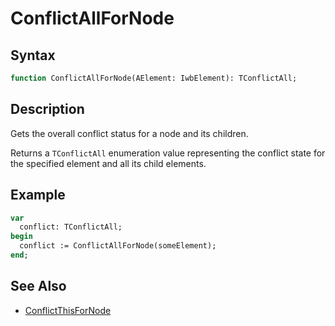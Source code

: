 # ConflictAllForNode

## Syntax

```pascal
function ConflictAllForNode(AElement: IwbElement): TConflictAll;
```

## Description

Gets the overall conflict status for a node and its children.

Returns a `TConflictAll` enumeration value representing the conflict state for the specified element and all its child elements.

## Example

```pascal
var
  conflict: TConflictAll;
begin
  conflict := ConflictAllForNode(someElement);
end;
```

## See Also

- [ConflictThisForNode](IwbElement_ConflictThisForNode.md)
